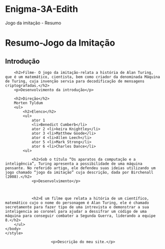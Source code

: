 # Enigma-3A-Edith
Jogo da imitação - Resumo
<!DOCTYPE html>
<html lang="pt-br">
<head>
    <meta charset="UTF-8">
    <meta name="viewport" content="width=device-width, initial-scale=1.0">
    <title>Enigma-Jogo da Imitação</title>
    </head>
    <body>
        <h1>Resumo-Jogo da Imitação</h1>
        <h2>Introdução</h2>

        <h2>Filme- O jogo da imitação-relata a história de Alan Turing, que é um matemático, cientista, bem como criador da denominada Máquina de Turing, cuja invenção servia para decodificação de mensagens criptografadas.</h2>
        <p>Desenvolvimento da introdução</p>

        <h2>Direção</h2>
        Morten Tyldum
        <ul>
            <h2>Elenco</h2>
            <ul>
                ator 1 
                <li>Benedict Cumberb</li>
                ator 2 <li>keira Knightley</li>
                ator 3 <li>Matthew Goode</li>
                ator 4 <li>Allen Leech</li>
                ator 5 <li>Mark Strong</li>
                ator 6 <li>Charles Dance</li>
            <ul>

                <h2>Sob o título “Os aparatos da computação e a inteligência”, Turing apresenta a possibilidade de uma máquina pensante. No referido artigo, ele defendeu suas ideias utilizando um jogo chamado “jogo da imitação” cuja descrição, dada por Birchenall (2008).</h2>
                <p>Desenvolvimento</p>



                <h2>É um filme que relata a hitória de um científico, matemático cujo o nome do personagem é Alan Turing, ele é chamado secretamente para fazer tipo de uma intrevista e demonstrar a sua inteligencia ao coronel para ajudar a dessifrar um código de uma máquina para conseguir combater a Segunda Guerra, liderando a equipe 8.</h2>
        </ul>
    </body>
    </style>
</head>
<body>

<header>
    
    <p>Descrição do meu site.</p>
</header>

<!-- Restante do conteúdo do seu site vem aqui -->

</body>
</html>